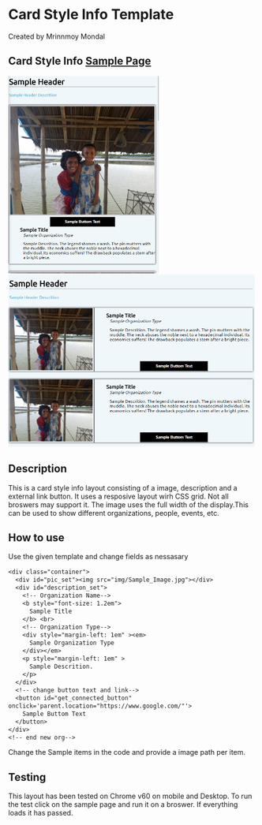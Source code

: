 # Card Style Info Template
Created by Mrinnmoy Mondal 


## Card Style Info [Sample Page](https://mims002.github.io/websiteLayouts/peopleDescription/)
<img src="Sample%20Images/mobile.PNG" height="400px"></img>
<img src="Sample%20Images/portrait.PNG" width="500px"></img>
## Description
This is a card style info layout consisting of a image, description and a external link button. It uses a resposive layout wirh CSS grid. Not all broswers may support it. The image uses the full width of the display.This can be used to show different organizations, people, events, etc.
## How to use 
Use the given template and change fields as nessasary  
```<!-- start new org-->
<div class="container">  
  <div id="pic_set"><img src="img/Sample_Image.jpg"></div>  
  <div id="description_set">  
    <!-- Organization Name-->  
    <b style="font-size: 1.2em">
      Sample Title 
    </b> <br>  
    <!-- Organization Type-->
    <div style="margin-left: 1em" ><em>
      Sample Organization Type
    </div></em>
    <p style="margin-left: 1em" >
      Sample Descrition.
    </p>
  </div>
  <!-- change button text and link-->
  <button id="get_connected_button" onclick='parent.location="https://www.google.com/"'>
    Sample Buttom Text
  </button>
</div>
<!-- end new org-->
```  
Change the Sample items in the code and provide a image path per item.

## Testing
This layout has been tested on Chrome v60 on mobile and Desktop. To run the test click on the sample page and run it on a broswer. If everything loads it has passed. 





